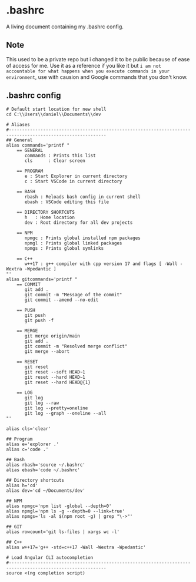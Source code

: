 # .bashrc
A living document containing my .bashrc config.

## Note
This used to be a private repo but i changed it to be public because of ease of access for me. Use it as a reference if you like it but `i am not accountable for what happens when you execute commands in your environment`, use with causion and Google commands that you don't know.

## .bashrc config
```
# Default start location for new shell
cd C:\\Users\\daniel\\Documents\\dev

# Aliases
#-----------------------------------------------------------------------------------------------------------
## General
alias commands='printf "
    == GENERAL
       commands : Prints this list
       cls      : Clear screen

    == PROGRAM
       e : Start Explorer in current directory
       c : Start VSCode in current directory

    == BASH
       rbash : Reloads bash config in current shell
       ebash : VSCode editing this file

    == DIRECTORY SHORTCUTS
       h   : Home location
       dev : Root directory for all dev projects

    == NPM
       npmgc : Prints global installed npm packages
       npmgl : Prints global linked packages
       npmgs : Prints global symlinks

    == C++
       w++17 : g++ compiler with cpp version 17 and flags [ -Wall -Wextra -Wpedantic ]
"'
alias gitcommands='printf "
    == COMMIT
       git add .
       git commit -m "Message of the commit"
       git commit --amend --no-edit

    == PUSH
       git push
       git push -f

    == MERGE
       git merge origin/main
       git add .
       git commit -m "Resolved merge conflict"
       git merge --abort

    == RESET
       git reset
       git reset --soft HEAD~1
       git reset --hard HEAD~1
       git reset --hard HEAD@{1}

    == LOG
       git log
       git log --raw
       git log --pretty=oneline
       git log --graph --oneline --all
"'

alias cls='clear'

## Program
alias e='explorer .'
alias c='code .'

## Bash
alias rbash='source ~/.bashrc'
alias ebash='code ~/.bashrc'

## Directory shortcuts
alias h='cd'
alias dev='cd ~/Documents/dev'

## NPM
alias npmgc='npm list -global --depth=0'
alias npmgl='npm ls -g --depth=0 --link=true'
alias npmgs='ls -al $(npm root -g) | grep "\->"'

## GIT
alias rowcount='git ls-files | xargs wc -l'

## C++
alias w++17='g++ -std=c++17 -Wall -Wextra -Wpedantic'

# Load Angular CLI autocompletion
#-----------------------------------------------------------------------------------------------------------
source <(ng completion script)
```

